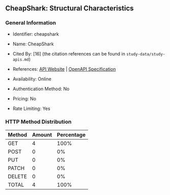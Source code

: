 ## CheapShark: Structural Characteristics

### General Information

- Identifier: cheapshark

- Name: CheapShark

- Cited By: [16] (the citation references can be found in `study-data/study-apis.md`)

- References: [API Website](https://apidocs.cheapshark.com) | [OpenAPI Specification](https://apidocs.cheapshark.com)

- Availability: Online

- Authentication Method: No

- Pricing: No

- Rate Limiting: Yes

### HTTP Method Distribution

| Method | Amount | Percentage |
|--------|--------|------------|
| GET | 4 | 100% |
| POST | 0 | 0% |
| PUT | 0 | 0% |
| PATCH | 0 | 0% |
| DELETE | 0 | 0% |
| TOTAL | 4 | 100% |
